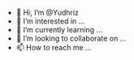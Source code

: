 - 👋 Hi, I’m @Yudhriz
- 👀 I’m interested in ...
- 🌱 I’m currently learning ...
- 💞️ I’m looking to collaborate on ...
- 📫 How to reach me ...

<!---
Yudhriz/Yudhriz is a ✨ special ✨ repository because its `README.md` (this file) appears on your GitHub profile.
You can click the Preview link to take a look at your changes.
--->

